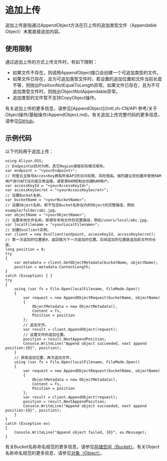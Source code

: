 # 追加上传

追加上传是指通过AppendObject方法在已上传的追加类型文件（Appendable Object）末尾直接追加内容。

## 使用限制

通过追加上传的方式上传文件时，有如下限制：

-   如果文件不存在，则调用AppendObject接口会创建一个可追加类型的文件。
-   如果文件已存在，且为可追加类型文件时，若设置的追加位置和文件当前长度不等，则抛出PositionNotEqualToLength异常。如果文件已存在，且为不可追加类型文件时，则抛出ObjectNotAppendable异常。
-   追加类型的文件暂不支持CopyObject操作。

有关追加上传的更多信息，请参见[AppendObject](/intl.zh-CN/API 参考/关于Object操作/基础操作/AppendObject.md)。有关追加上传完整代码的更多信息，请参见[GitHub](https://github.com/aliyun/aliyun-oss-csharp-sdk/blob/master/samples/Samples/AppendObjectSample.cs)。

## 示例代码

以下代码用于追加上传：

```
using Aliyun.OSS;
// Endpoint以杭州为例，其它Region请按实际情况填写。
var endpoint = "<yourEndpoint>";
// 阿里云主账号AccessKey拥有所有API的访问权限，风险很高。强烈建议您创建并使用RAM用户进行API访问或日常运维，请登录RAM控制台创建RAM用户。
var accessKeyId = "<yourAccessKeyId>";
var accessKeySecret = "<yourAccessKeySecret>";
// 设置Bucket名称。
var bucketName = "<yourBucketName>";
// 设置Object名称。即不包含Bucket名称在内的Object的完整路径，例如example/folder/abc.jpg。
var objectName = "<yourObjectName>";
// 设置本地文件名称。即填写本地文件的完整路径，例如/users/local/abc.jpg。
var localFilename = "<yourLocalFilename>";
// 创建OssClient实例。
var client = new OssClient(endpoint, accessKeyId, accessKeySecret);
// 第一次追加的位置是0，返回值为下一次追加的位置。后续追加的位置是追加前文件的长度。
long position = 0;
try
{
    var metadata = client.GetObjectMetadata(bucketName, objectName);
    position = metadata.ContentLength;
}
catch (Exception) { }
try
{
    using (var fs = File.Open(localFilename, FileMode.Open))
    {
        var request = new AppendObjectRequest(bucketName, objectName)
        {
            ObjectMetadata = new ObjectMetadata(),
            Content = fs,
            Position = position
        };
        // 追加文件。
        var result = client.AppendObject(request);
        // 设置文件的追加位置。
        position = result.NextAppendPosition;
        Console.WriteLine("Append object succeeded, next append position:{0}", position);
    }
    // 获取追加位置，再次追加文件。
    using (var fs = File.Open(localFilename, FileMode.Open))
    {
        var request = new AppendObjectRequest(bucketName, objectName)
        {
            ObjectMetadata = new ObjectMetadata(),
            Content = fs,
            Position = position
        };
        var result = client.AppendObject(request);
        position = result.NextAppendPosition;
        Console.WriteLine("Append object succeeded, next append position:{0}", position);
    }
}
catch (Exception ex)
{
    Console.WriteLine("Append object failed, {0}", ex.Message);
}
```

有关Bucket名称命名规范的更多信息，请参见[存储空间（Bucket）](/intl.zh-CN/开发指南/基本概念.md)。有关Object名称命名规范的更多信息，请参见[对象（Object）](/intl.zh-CN/开发指南/基本概念.md)。

